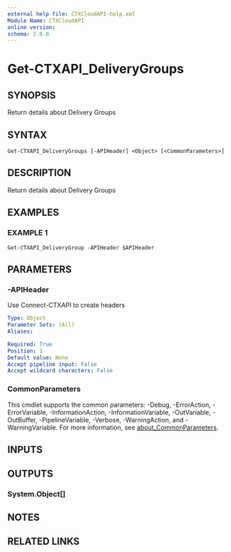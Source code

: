 ```yaml
---
external help file: CTXCloudAPI-help.xml
Module Name: CTXCloudAPI
online version:
schema: 2.0.0
---
```


# Get-CTXAPI_DeliveryGroups

## SYNOPSIS
Return details about Delivery Groups

## SYNTAX

```
Get-CTXAPI_DeliveryGroups [-APIHeader] <Object> [<CommonParameters>]
```

## DESCRIPTION
Return details about Delivery Groups

## EXAMPLES

### EXAMPLE 1
```
Get-CTXAPI_DeliveryGroup -APIHeader $APIHeader
```

## PARAMETERS

### -APIHeader
Use Connect-CTXAPI to create headers

```yaml
Type: Object
Parameter Sets: (All)
Aliases:

Required: True
Position: 1
Default value: None
Accept pipeline input: False
Accept wildcard characters: False
```

### CommonParameters
This cmdlet supports the common parameters: -Debug, -ErrorAction, -ErrorVariable, -InformationAction, -InformationVariable, -OutVariable, -OutBuffer, -PipelineVariable, -Verbose, -WarningAction, and -WarningVariable. For more information, see [about_CommonParameters](http://go.microsoft.com/fwlink/?LinkID=113216).

## INPUTS

## OUTPUTS

### System.Object[]
## NOTES

## RELATED LINKS
